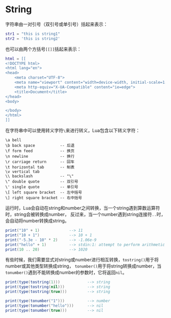 # String

字符串由一对引号（双引号或单引号）括起来表示：

```lua
str1 = "this is string1"
str2 = 'this is string2'
```

也可以由两个方括号`[[]]`括起来表示：

```lua
html = [[
<!DOCTYPE html>
<html lang="en">
<head>
    <meta charset="UTF-8">
    <meta name="viewport" content="width=device-width, initial-scale=1.0">
    <meta http-equiv="X-UA-Compatible" content="ie=edge">
    <title>Document</title>
</head>
<body>

</body>
</html>
]]
```

在字符串中可以使用转义字符`\`来进行转义，Lua包含以下转义字符：

```
\a bell
\b back space           -- 后退
\f form feed            -- 换页
\n newline              -- 换行
\r carriage return      -- 回车
\t horizontal tab       -- 制表
\v vertical tab
\\ backslash            -- "\"
\" double quote         -- 双引号
\' single quote         -- 单引号
\[ left square bracket  -- 左中括号
\] right square bracket -- 右中括号
```

运行时，Lua会自动在string和number之间转换，当一个string遇到算数运算符时，string会被转换成number，
反过来，当一个number遇到string连接符`..`时，会自动将number转换成string。

```lua
print("10" + 1)             --> 11
print("10 + 1")             --> 10 + 1
print("-5.3e - 10" * 2)     --> -1.06e-9
print("hello" + 1)          --> stdin:1: attempt to perform arithmetic on a string value
print(10 .. 20)             --> 1020
```

有些时候，我们需要显式对string或number进行相互转换，`tostring()`用于将number或其他类型转换成string，
`tonumber()`用于将string转换成number，当`tonumber()`遇到不能转换成number的参数时，它将返回`nil`。

```lua
print(type(tostring(1)))            --> string
print(type(tostring(nil)))          --> string
print(type(tostring(true)))         --> string

print(type(tonumber("1")))          --> number
print(type(tonumber("hello")))      --> nil
print(type(tonumber(true)))         --> nil
```
